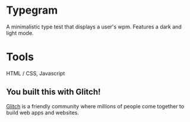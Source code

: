 # Typegram

A minimalistic type test that displays a user's wpm. Features a dark and light mode.

# Tools
HTML / CSS, Javascript

## You built this with Glitch!

[Glitch](https://glitch.com) is a friendly community where millions of people come together to build web apps and websites.

